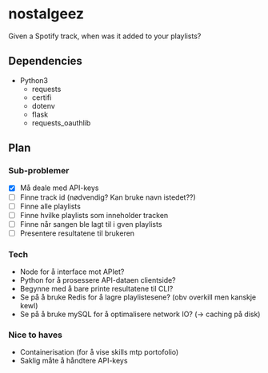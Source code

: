 # nostalgeez

Given a Spotify track, when was it added to your playlists?

## Dependencies

- Python3
  - requests
  - certifi
  - dotenv
  - flask
  - requests_oauthlib

## Plan

### Sub-problemer

- [x] Må deale med API-keys
- [ ] Finne track id (nødvendig? Kan bruke navn istedet??)
- [ ] Finne alle playlists
- [ ] Finne hvilke playlists som inneholder tracken
- [ ] Finne når sangen ble lagt til i gven playlists
- [ ] Presentere resultatene til brukeren

### Tech

- Node for å interface mot APIet?
- Python for å prosessere API-dataen clientside?
- Begynne med å bare printe resultatene til CLI?
- Se på å bruke Redis for å lagre playlistesene? (obv overkill men kanskje kewl)
- Se på å bruke mySQL for å optimalisere network IO? (-> caching på disk)

### Nice to haves

- Containerisation (for å vise skills mtp portofolio)
- Saklig måte å håndtere API-keys
